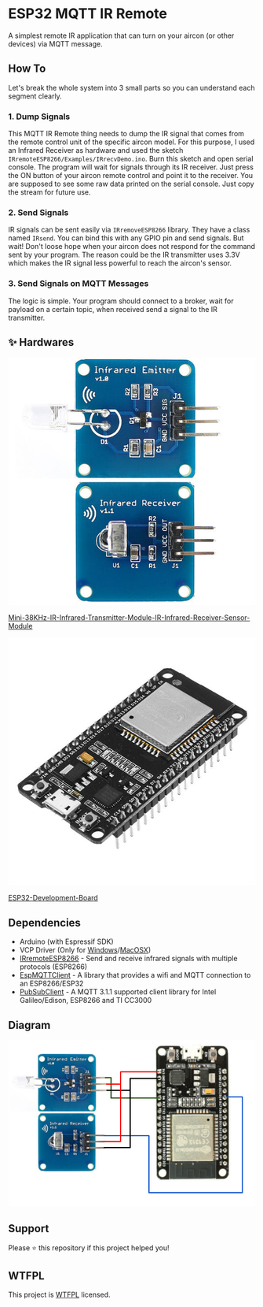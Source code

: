 # ESP32 MQTT IR Remote

A simplest remote IR application that can turn on your aircon (or other devices) via MQTT message.

## How To

Let's break the whole system into 3 small parts so you can understand each segment clearly.

### 1. Dump Signals

This MQTT IR Remote thing needs to dump the IR signal that comes from the remote control unit of the specific aircon model. For this purpose, I used an Infrared Receiver as hardware and used the sketch `IRremoteESP8266/Examples/IRrecvDemo.ino`. Burn this sketch and open serial console. The program will wait for signals through its IR receiver. Just press the ON button of your aircon remote control and point it to the receiver. You are supposed to see some raw data printed on the serial console. Just copy the stream for future use.

### 2. Send Signals

IR signals can be sent easily via `IRremoveESP8266` library. They have a class named `IRsend`. You can bind this with any GPIO pin and send signals. But wait! Don't loose hope when your aircon does not respond for the command sent by your program. The reason could be the IR transmitter uses 3.3V which makes the IR signal less powerful to reach the aircon's sensor.

### 3. Send Signals on MQTT Messages

The logic is simple. Your program should connect to a broker, wait for payload on a certain topic, when received send a signal to the IR transmitter.

## ✨ Hardwares

![Mini-38KHz-IR-Infrared-Transmitter-Module-IR-Infrared-Receiver-Sensor-Module](img/ir-rx-tx.jpg)

[Mini-38KHz-IR-Infrared-Transmitter-Module-IR-Infrared-Receiver-Sensor-Module](https://sea.banggood.com/Mini-38KHz-IR-Infrared-Transmitter-Module-IR-Infrared-Receiver-Sensor-Module-For-Arduino-RPI-STM32-p-1066428.html)

![ESP32-Development-Board](img/esp32s.jpg)

[ESP32-Development-Board](https://sea.banggood.com/ESP32-Development-Board-WiFibluetooth-Ultra-Low-Power-Consumption-Dual-Cores-ESP-32-ESP-32S-Board-p-1109512.html)

## Dependencies

* Arduino (with Espressif SDK)
* VCP Driver (Only for [Windows](https://www.silabs.com/documents/public/software/CP210x_Universal_Windows_Driver.zip)/[MacOSX](https://www.silabs.com/documents/public/software/Mac_OSX_VCP_Driver.zip))
* [IRremoteESP8266](https://github.com/markszabo/IRremoteESP8266.git) - Send and receive infrared signals with multiple protocols (ESP8266)
* [EspMQTTClient](https://github.com/plapointe6/EspMQTTClient) - A library that provides a wifi and MQTT connection to an ESP8266/ESP32
* [PubSubClient](https://github.com/knolleary/pubsubclient.git) - A MQTT 3.1.1 supported client library for Intel Galileo/Edison, ESP8266 and TI CC3000

## Diagram

![Diagram](img/diagram.jpg)

## Support

Please ⭐️ this repository if this project helped you!

## WTFPL

This project is [WTFPL](http://www.wtfpl.net/) licensed.
